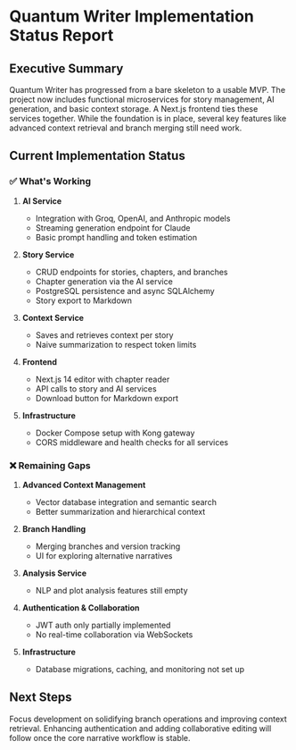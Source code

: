 # Quantum Writer Implementation Status Report

## Executive Summary

Quantum Writer has progressed from a bare skeleton to a usable MVP. The project now includes functional microservices for story management, AI generation, and basic context storage. A Next.js frontend ties these services together. While the foundation is in place, several key features like advanced context retrieval and branch merging still need work.

## Current Implementation Status

### ✅ What's Working

1. **AI Service**
   - Integration with Groq, OpenAI, and Anthropic models
   - Streaming generation endpoint for Claude
   - Basic prompt handling and token estimation

2. **Story Service**
   - CRUD endpoints for stories, chapters, and branches
   - Chapter generation via the AI service
   - PostgreSQL persistence and async SQLAlchemy
   - Story export to Markdown

3. **Context Service**
   - Saves and retrieves context per story
   - Naive summarization to respect token limits

4. **Frontend**
   - Next.js 14 editor with chapter reader
   - API calls to story and AI services
   - Download button for Markdown export

5. **Infrastructure**
   - Docker Compose setup with Kong gateway
   - CORS middleware and health checks for all services

### ❌ Remaining Gaps

1. **Advanced Context Management**
   - Vector database integration and semantic search
   - Better summarization and hierarchical context

2. **Branch Handling**
   - Merging branches and version tracking
   - UI for exploring alternative narratives

3. **Analysis Service**
   - NLP and plot analysis features still empty

4. **Authentication & Collaboration**
   - JWT auth only partially implemented
   - No real-time collaboration via WebSockets

5. **Infrastructure**
   - Database migrations, caching, and monitoring not set up

## Next Steps

Focus development on solidifying branch operations and improving context retrieval. Enhancing authentication and adding collaborative editing will follow once the core narrative workflow is stable.

